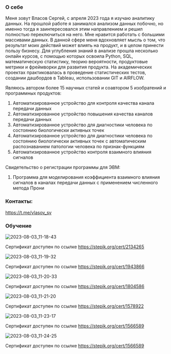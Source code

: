### О себе
Меня зовут Власов Сергей, с апреля 2023 года я изучаю аналитику данных. На прошлой работе я занимался анализом данных побочно, но именно тогда я заинтересовался этим направлением и решил полностью переключиться на него. Мне нравится работать с большими массивами данных. В данной сфере меня вдохновляет мысль о том, что результат моих действий может влиять на продукт, и в целом принести пользу бизнесу. Для углубления знаний в анализе прошла несколько онлайн курсов, с помощью которых освоила Python, SQL, математическую статистику, теорию вероятности, продуктовые метрики и фреймворки для развития продукта.
На академических проектах практиковалась в проведение статистических тестов, создании дашбордов в Tableau, использовании GIT и AIRFLOW.

Являюсь автором более 15 научных статей и соавтором 5 изобратений и программных продуктов:
1) Автоматизированное устройство для контроля качества канала передачи данных
2) Автоматизированное устройство повышения качества каналов передачи данных
3) Автоматизированное устройство для диагностики человека по состоянию биологически активных точек
4) Автоматизированное устройство для диагностики человека по состоянию биологически активных точек с автоматическим распознаванием патологии человека по признак-функциям
5) Автоматизированное устройство контроля взаимного влияния сигналов

Свидетельство о регистрации программы для ЭВМ:
1) Программа для моделирования коэффициента взаимного влияния сигналов в каналах передачи данных с применением численного метода Прони

### Контакты:
https://t.me/vlasov_sv

### Обучение

![2023-08-03_11-18-43](https://github.com/vlasov-sv/Vlasov_Sergey/assets/85408219/09f39386-af9c-4d07-b640-ffb317073869)

Сертификат доступен по ссылке https://stepik.org/cert/2134265

![2023-08-03_11-19-32](https://github.com/vlasov-sv/Vlasov_Sergey/assets/85408219/7f0d8698-20c8-48ea-bc47-dee351f13fd6)

Сертификат доступен по ссылке https://stepik.org/cert/1943866

![2023-08-03_11-20-33](https://github.com/vlasov-sv/Vlasov_Sergey/assets/85408219/9e3d85df-de29-4f7e-9ae0-708995ec3a8b)

Сертификат доступен по ссылке https://stepik.org/cert/1804586

![2023-08-03_11-21-20](https://github.com/vlasov-sv/Vlasov_Sergey/assets/85408219/6ba2a3af-4fd4-4ca8-b595-f9e82e837d3c)

Сертификат доступен по ссылке https://stepik.org/cert/1578922

![2023-08-03_11-23-17](https://github.com/vlasov-sv/Vlasov_Sergey/assets/85408219/09280644-be84-4b5f-8254-4ccd32dfddee)

Сертификат доступен по ссылке https://stepik.org/cert/1566589

![2023-08-03_11-24-25](https://github.com/vlasov-sv/Vlasov_Sergey/assets/85408219/628faba0-4f0f-4a4d-a884-daf42ba4619c)

Сертификат доступен по ссылке https://stepik.org/cert/1566589
